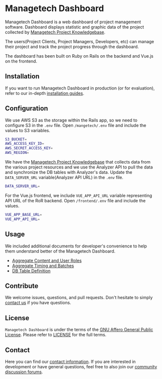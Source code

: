 # Managetech Dashboard

Managetech Dashboard is a web dashboard of project management software. Dashboard displays statistic and graphic data of the project collected by [Managetech Project Knowledgebase](https://github.com/izwx/managetech-project-knowledgebase). 

The users(Project Clients, Project Managers, Developers, etc) can manage their project and track the project progress through the dashboard.

The dashboard has been built on Ruby on Rails on the backend and Vue.js on the frontend.

## Installation

If you want to run Managetech Dashboard in production (or for evaluation), refer to our in-depth [installation guides](./INSTALLATION.md).

## Configuration

We use AWS S3 as the storage within the Rails app, so we need to configure S3 in the `.env` file. 
Open `/mangetech/.env` file and include the values to S3 variables.
```bash
S3_BUCKET=
AWS_ACCESS_KEY_ID=
AWS_SECRET_ACCESS_KEY=
AWS_REGION=
```

We have the [Managetech Project Knowledgebase](https://github.com/izwx/managetech-project-knowledgebase) that collects data from the various project resources and we use the Analyzer API to pull the data and synchronize the DB tables with Analyzer's data.
Update the `DATA_SERVER_URL` variable(Analyzer API URL) in the `.env` file. 

```bash
DATA_SERVER_URL=
```

For the Vue.js frontend, we include `VUE_APP_API_URL` variable representing API URL of the RoR backend. Open `/frontend/.env` file and include the values.

```bash
VUE_APP_BASE_URL=
VUE_APP_API_URL=
```

## Usage

We included additional documents for developer's convenience to help them understand better of the Managetech Dashboard.

- [Aggregate Content and User Roles](./AGGREGATECONTENT.md)
- [Aggregate Timing and Batches](./AGGREGATETIMING.md)
- [DB Table Definition](./TABLEDEFINITION.md)



## Contribute
We welcome issues, questions, and pull requests. Don't hesitate to simply [contact us](http://managetech.io) if you have questions.

## License
`Managetech Dashboard` is under the terms of the [GNU Affero General Public License](https://www.gnu.org/licenses/agpl-3.0.html).
Please refer to [LICENSE](/LICENSE.md) for the full terms.

## Contact
Here you can find our [contact information](http://managetech.io). If you are interested in development or have general questions, feel free to also join our [community discussion forums](http://managetech.io).
